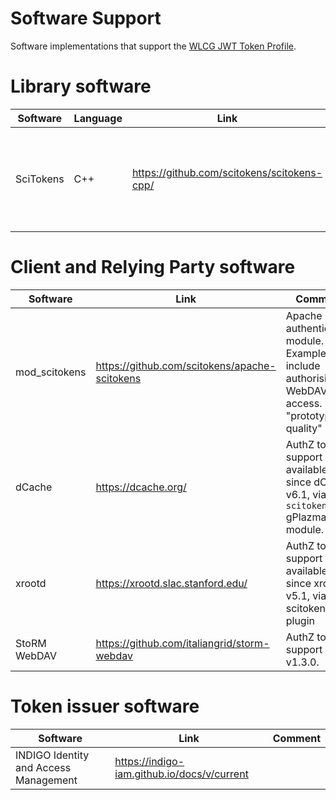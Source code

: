 # Software Support
Software implementations that support the [WLCG JWT Token Profile][jwt-profile].

# Library software

| Software      | Language | Link | Comment  |
| ------------- |----------|------|----------|
| SciTokens | C++ | https://github.com/scitokens/scitokens-cpp/ | Library that supports SciToken and AuthZ profile tokens. |

# Client and Relying Party software

| Software      | Link | Comment  |
| ------------- |------| ---------|
| mod_scitokens | https://github.com/scitokens/apache-scitokens | Apache httpd authentication module.  Example uses include authorising WebDAV access. "prototype quality" |
| dCache | https://dcache.org/ | AuthZ token support available since dCache v6.1, via the `scitoken` gPlazma module. |
| xrootd | https://xrootd.slac.stanford.edu/ | AuthZ token support available since xrootd v5.1, via scitoken plugin |
| StoRM WebDAV | https://github.com/italiangrid/storm-webdav | AuthZ token support since v1.3.0. |

# Token issuer software

| Software      | Link | Comment  |
| ------------- |------| ---------|
| INDIGO Identity and Access Management           | https://indigo-iam.github.io/docs/v/current |  |


[jwt-profile]: https://github.com/WLCG-AuthZ-WG/common-jwt-profile/blob/master/profile.md
